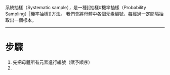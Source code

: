 系統抽樣（Systematic sample），是一種[[抽樣#機率抽樣（Probability Sampling）|機率抽樣]]方法。
我們會將母體中各個元素編號，每經過一定間隔抽取出一個樣本。
- - -
# 步驟
1. 先把母體所有元素進行編號（賦予順序）
2. 